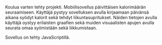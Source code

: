 Koulua varten tehty projekti. Mobiilisovellus päivittäisen kalorimäärän seuraamiseen. Käyttäjä pystyy sovelluksen avulla kirjaamaan päivänsä aikana syödyt kalorit sekä tehdyt liikuntasupritukset. Näiden tietojen avulla käyttäjä oystyy erilaisten graafien sekä muiden visuaalisten apujen avulla seurata omaa syömistään sekä liikkumistaan.

Sovellus on tehty JavaScriptillä. 
